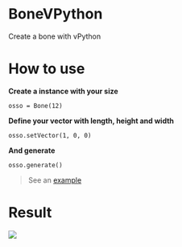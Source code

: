 # BoneVPython

Create a bone with vPython 

# How to use

**Create a instance with your size**

    osso = Bone(12)
    
**Define your vector with length, height and width**

    osso.setVector(1, 0, 0)
    
**And generate**

    osso.generate()
    
>See an [example](sample.py)

# Result

<p><img src="https://raw.githubusercontent.com/wictorChaves/BoneVPython/master/Image/shape.png"></p>
